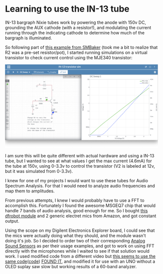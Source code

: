 # Learning to use the IN-13 tube

IN-13 bargraph Nixie tubes work by powering the anode with 150v DC, grounding the AUX cathode (with a resistor!), and modulating the current running through the indicating cathode to determine how much of the bargraph is illuminated.

So following part of [this example from SMBaker](http://smbaker.com/experimenting-with-in-13-bargraph-nixie-tubes) (took me a bit to realize that R2 was a pre-set resistor/pot), I started running simulations on a virtual transistor to check current control using the MJE340 transistor:

![transistor simulation](../media/IN-13TransistorSimulation.png)

I am sure this will be quite different with actual hardware and using a IN-13 tube, but I wanted to see at what values I get the max current (4.6mA) for the tube at 150v, using 0-3.3v to control the transistor (V2 is labeled at 12v, but it was simulated from 0-3.3v).

I knew for one of my projects I would want to use these tubes for Audio Spectrum Analysis. For that I would need to analyze audio frequencies and map them to amplitudes.

From previous attempts, I knew I would probably have to use a FFT to accomplish this. Fortunately I found the awesome MSGEQ7 chip that would handle 7 bands of audio analysis, good enough for me. So I bought [this dfrobot module](https://www.dfrobot.com/product-514.html) and 2 generic electret mics from Amazon, and got constant output.

Using the scope on my Digilent Electronics Explorer board, I could see that the mics were actually doing what they should, and the module wasn't doing it's job. So I decided to order two of their corresponding [Analog Sound Sensors](https://www.dfrobot.com/product-83.html) as per their usage examples, and got to work on using FFT directly with the microphones while I waited to see if that solution would work. I used modified code from a different video but [this seems to use the same code](https://www.youtube.com/watch?v=djGOOL2mqV8)([code](https://github.com/GadgetReboot/Arduino/blob/master/Uno/Spectrum_Analyzer/Spectrum_Analyzer.ino)) [FOUND IT](https://www.youtube.com/watch?v=5RmQJtE61zE), and modified it for use with an UNO without a OLED suplay saw slow but working results of a 60-band analyzer.
